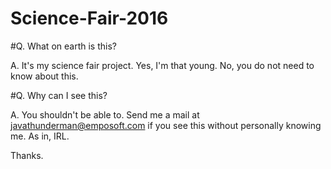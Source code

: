 # Science-Fair-2016

#Q. What on earth is this?

A. It's my science fair project. Yes, I'm that young. No, you do not need to know about this. 

#Q. Why can I see this?

A. You shouldn't be able to. Send me a mail at javathunderman@emposoft.com if you see this without personally knowing me. As in, IRL. 

Thanks. 
